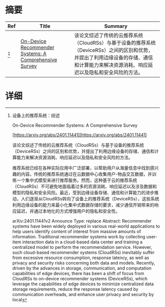 # 摘要

| Ref | Title | Summary |
| --- | --- | --- |
| [^1] | [On-Device Recommender Systems: A Comprehensive Survey](https://arxiv.org/abs/2401.11441) | 该论文综述了传统的云推荐系统（CloudRSs）与基于设备的推荐系统（DeviceRSs）之间的区别和优势，并提出了利用边缘设备的存储、通信和计算能力来解决资源消耗、响应延迟以及隐私和安全风险的方法。 |

# 详细

[^1]: 设备上的推荐系统：综述

    On-Device Recommender Systems: A Comprehensive Survey

    [https://arxiv.org/abs/2401.11441](https://arxiv.org/abs/2401.11441)

    该论文综述了传统的云推荐系统（CloudRSs）与基于设备的推荐系统（DeviceRSs）之间的区别和优势，并提出了利用边缘设备的存储、通信和计算能力来解决资源消耗、响应延迟以及隐私和安全风险的方法。

    

    推荐系统已经在各种实际应用中广泛部署，以帮助用户从海量信息中找到感兴趣的内容。传统的推荐系统通过在云数据中心收集用户-物品交互数据，并训练一个集中式模型来进行推荐服务。然而，这种基于云的推荐系统（CloudRSs）不可避免地面临着过多的资源消耗、响应延迟以及涉及数据和模型的隐私和安全风险。最近，受到边缘设备存储、通信和计算能力的进步推动，人们逐渐从CloudRSs转向了设备上的推荐系统（DeviceRSs），这些系统利用边缘设备的能力来最小化集中式数据存储的要求，减少通信开销带来的响应延迟，并通过本地化的方式增强用户的隐私和安全性。

    arXiv:2401.11441v2 Announce Type: replace  Abstract: Recommender systems have been widely deployed in various real-world applications to help users identify content of interest from massive amounts of information. Traditional recommender systems work by collecting user-item interaction data in a cloud-based data center and training a centralized model to perform the recommendation service. However, such cloud-based recommender systems (CloudRSs) inevitably suffer from excessive resource consumption, response latency, as well as privacy and security risks concerning both data and models. Recently, driven by the advances in storage, communication, and computation capabilities of edge devices, there has been a shift of focus from CloudRSs to on-device recommender systems (DeviceRSs), which leverage the capabilities of edge devices to minimize centralized data storage requirements, reduce the response latency caused by communication overheads, and enhance user privacy and security by local
    

